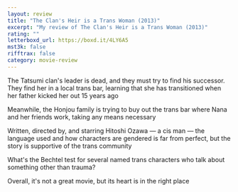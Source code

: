 ```yaml
---
layout: review
title: "The Clan's Heir is a Trans Woman (2013)"
excerpt: "My review of The Clan's Heir is a Trans Woman (2013)"
rating: ""
letterboxd_url: https://boxd.it/4LY6A5
mst3k: false
rifftrax: false
category: movie-review
---
```


The Tatsumi clan's leader is dead, and they must try to find his successor. They find her in a local trans bar, learning that she has transitioned when her father kicked her out 15 years ago

Meanwhile, the Honjou family is trying to buy out the trans bar where Nana and her friends work, taking any means necessary

Written, directed by, and starring Hitoshi Ozawa — a cis man — the language used and how characters are gendered is far from perfect, but the story is supportive of the trans community

What's the Bechtel test for several named trans characters who talk about something other than trauma?

Overall, it's not a great movie, but its heart is in the right place
